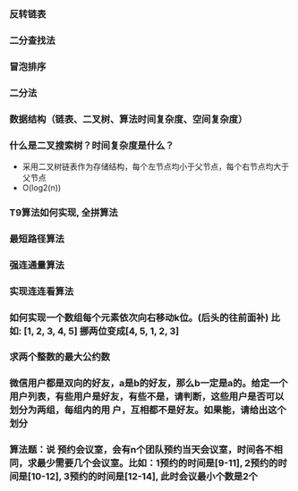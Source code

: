 ### 反转链表

### 二分查找法

### 冒泡排序

### 二分法

### 数据结构（链表、二叉树、算法时间复杂度、空间复杂度）

### 什么是二叉搜索树？时间复杂度是什么？
- 采用二叉树链表作为存储结构，每个左节点均小于父节点，每个右节点均大于父节点
- O(log2(n))

### T9算法如何实现, 全拼算法

### 最短路径算法

### 强连通量算法

### 实现连连看算法

### 如何实现一个数组每个元素依次向右移动k位。(后头的往前面补) 比如: [1, 2, 3, 4, 5] 挪两位变成[4, 5, 1, 2, 3]

### 求两个整数的最大公约数

### 微信用户都是双向的好友，a是b的好友，那么b一定是a的。给定一个用户列表，有些用户是好友，有些不是，请判断，这些用户是否可以划分为两组，每组内的用 户，互相都不是好友。如果能，请给出这个划分

### 算法题：说 预约会议室，会有n个团队预约当天会议室，时间各不相同，求最少需要几个会议室。比如：1预约的时间是[9-11], 2预约的时间是[10-12], 3预约的时间是[12-14], 此时会议最小个数是2个
